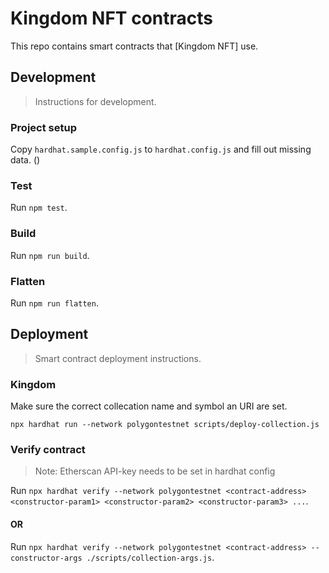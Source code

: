 # Kingdom NFT contracts

This repo contains smart contracts that [Kingdom NFT] use.

## Development

> Instructions for development.

### Project setup

Copy `hardhat.sample.config.js` to `hardhat.config.js` and fill out missing data. ()

### Test

Run `npm test`.

### Build

Run `npm run build`.

### Flatten

Run `npm run flatten`.

## Deployment

> Smart contract deployment instructions.

### Kingdom

Make sure the correct collecation name and symbol an URI are set.

`npx hardhat run --network polygontestnet scripts/deploy-collection.js`

### Verify contract

> Note: Etherscan API-key needs to be set in hardhat config

Run `npx hardhat verify --network polygontestnet <contract-address> <constructor-param1> <constructor-param2> <constructor-param3> ...`.

#### OR

Run `npx hardhat verify --network polygontestnet <contract-address> --constructor-args ./scripts/collection-args.js`.
